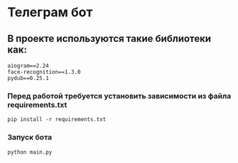 # Телеграм бот

## В проекте используются такие библиотеки как:

    aiogram==2.24
    face-recognition==1.3.0
    pydub==0.25.1

### Перед работой требуется установить зависимости из файла requirements.txt

```shell
pip install -r requirements.txt
```

### Запуск бота

```shell
python main.py
```


